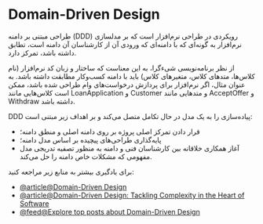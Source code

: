 # Domain-Driven Design

طراحی مبتنی بر دامنه (DDD) رویکردی در طراحی نرم‌افزار است که بر مدلسازی نرم‌افزار به گونه‌ای که با دامنه‌ای که ورودی آن از کارشناسان آن دامنه است، تطابق داشته باشد، تمرکز دارد.

از نظر برنامه‌نویسی شیءگرا، به این معناست که ساختار و زبان کد نرم‌افزار (نام کلاس‌ها، متدهای کلاس، متغیرهای کلاس) باید با دامنه کسب‌وکار مطابقت داشته باشد. به عنوان مثال، اگر نرم‌افزار برای پردازش درخواست‌های وام طراحی شده باشد، ممکن است کلاس‌هایی مانند LoanApplication و Customer و متدهایی مانند AcceptOffer و Withdraw داشته باشد.

DDD پیاده‌سازی را به یک مدل در حال تکامل متصل می‌کند و بر اهداف زیر مبتنی است:

- قرار دادن تمرکز اصلی پروژه بر روی دامنه اصلی و منطق دامنه؛
- پایه‌گذاری طراحی‌های پیچیده بر اساس مدل دامنه؛
- آغاز همکاری خلاقانه بین کارشناسان فنی و دامنه به منظور تصفیه تدریجی مدل مفهومی که مشکلات خاص دامنه را حل می‌کند.

برای یادگیری بیشتر به منابع زیر مراجعه کنید:

- [@article@Domain-Driven Design](https://redis.com/glossary/domain-driven-design-ddd/)
- [@article@Domain-Driven Design: Tackling Complexity in the Heart of Software](https://www.amazon.com/Domain-Driven-Design-Tackling-Complexity-Software/dp/0321125215)
- [@feed@Explore top posts about Domain-Driven Design](https://app.daily.dev/tags/domain-driven-design?ref=roadmapsh)
